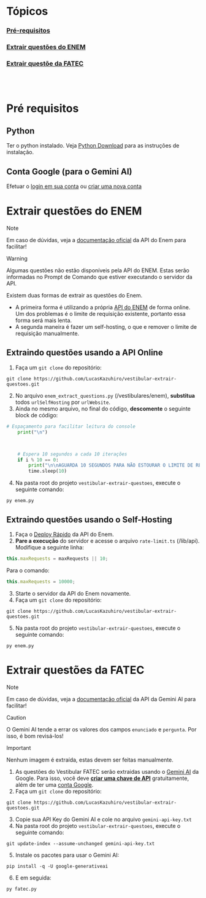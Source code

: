 # Tópicos
### [Pré-requisitos](#pré-requisitos)
### [Extrair questões do ENEM](#extrair-questões-do-enem)
### [Extrair questõe da FATEC](#extrair-questões-da-fatec)

<br>
<br>

# Pré requisitos

## Python
Ter o python instalado. Veja [Python Download](https://www.python.org/downloads/) para as instruções de instalação.

## Conta Google (para o Gemini AI)
Efetuar o [login em sua conta](https://support.google.com/mail/answer/8494) ou [criar uma nova conta](https://support.google.com/mail/answer/56256)

# Extrair questões do ENEM
> [!NOTE]  
> Em caso de dúvidas, veja a [documentação oficial](https://docs.enem.dev/introduction) da API do Enem para facilitar!

> [!WARNING]
> Algumas questões não estão disponíveis pela API do ENEM. Estas serão informadas no Prompt de Comando que estiver executando o servidor da API.

Existem duas formas de extrair as questões do Enem.
- A primeira forma é utilizando a própria [API do ENEM](https://github.com/yunger7/enem-api) de forma online. Um dos problemas é o limite de requisição existente, portanto essa forma será mais lenta.
- A segunda maneira é fazer um self-hosting, o que e remover o limite de requisição manualmente.

## Extraindo questões usando a API Online
1. Faça um `git clone` do repositório:
```console
git clone https://github.com/LucasKazuhiro/vestibular-extrair-questoes.git
```
2. No arquivo `enem_extract_questions.py` (/vestibulares/enem), **substitua** todos `urlSelfHosting` por `urlWebsite`.
3. Ainda no mesmo arquivo, no final do código, **descomente** o seguinte block de código:
```python
# Espaçamento para facilitar leitura do console
    print("\n")



    # Espera 10 segundos a cada 10 iterações
    if i % 10 == 0:
        print("\n\nAGUARDA 10 SEGUNDOS PARA NÃO ESTOURAR O LIMITE DE REQUISIÇÕES!\n\n\n")
        time.sleep(10)
```
4. Na pasta root do projeto `vestibular-extrair-questoes`, execute o seguinte comando:
```console
py enem.py
```

## Extraindo questões usando o Self-Hosting
1. Faça o [Deploy Rápido](https://docs.enem.dev/self-hosting#deploy-rapido) da API do Enem.
2. **Pare a execução** do servidor e acesse o arquivo `rate-limit.ts` (/lib/api).
Modifique a seguinte linha:
```typescript
this.maxRequests = maxRequests || 10;
```
Para o comando:
```typescript
this.maxRequests = 10000;
```
3. Starte o servidor da API do Enem novamente.
4. Faça um `git clone` do repositório:
```console
git clone https://github.com/LucasKazuhiro/vestibular-extrair-questoes.git
```
5. Na pasta root do projeto `vestibular-extrair-questoes`, execute o seguinte comando:
```console
py enem.py
```


# Extrair questões da FATEC
> [!NOTE]  
> Em caso de dúvidas, veja a [documentação oficial](https://ai.google.dev/gemini-api/docs) da API da Gemini AI para facilitar!

> [!CAUTION]
> O Gemini AI tende a errar os valores dos campos `enunciado` e `pergunta`. Por isso, é bom revisá-los!

> [!IMPORTANT]
> Nenhum imagem é extraída, estas devem ser feitas manualmente.

1. As questões do Vestibular FATEC serão extraidas usando o [Gemini AI](https://gemini.google.com/) da Google. Para isso, você deve [**criar uma chave de API**](https://aistudio.google.com/apikey) gratuitamente, além de ter uma [conta Google](#conta-google-para-o-gemini-ai).
2. Faça um `git clone` do repositório:
```console
git clone https://github.com/LucasKazuhiro/vestibular-extrair-questoes.git
```
3. Copie sua API Key do Gemini AI e cole no arquivo `gemini-api-key.txt`
4. Na pasta root do projeto `vestibular-extrair-questoes`, execute o seguinte comando:
```console
git update-index --assume-unchanged gemini-api-key.txt
```
5. Instale os pacotes para usar o Gemini AI:
```console
pip install -q -U google-generativeai
```
6. E em seguida:
```console
py fatec.py
```
